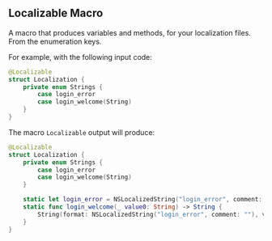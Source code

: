 ## Localizable Macro
A macro that produces variables and methods, for your localization files.
From the enumeration keys.

For example, with the following input code:
```swift
@Localizable
struct Localization {
    private enum Strings {
        case login_error
        case login_welcome(String)
    }
}
```
The macro `Localizable` output will produce:
```swift
@Localizable
struct Localization {
    private enum Strings {
        case login_error
        case login_welcome(String)
    }

    static let login_error = NSLocalizedString("login_error", comment: "")
    static func login_welcome(_ value0: String) -> String {
        String(format: NSLocalizedString("login_error", comment: ""), value0)
    }
}
```
